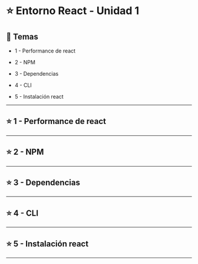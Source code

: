 # :star: Entorno React -  Unidad 1

## :book: Temas

- 1 - Performance de react 

- 2 - NPM 

- 3 - Dependencias 

- 4 -  CLI 

- 5 - Instalación react

---

## :star: 1 - Performance de react 


---

## :star:  2 - NPM 


---

## :star:  3 - Dependencias 


---

## :star:  4 -  CLI 


---

## :star:  5 - Instalación react

---

